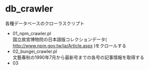 # db_crawler
各種データベースのクローラスクリプト

* 01_npm_crawler.pl   
国立故宮博物院の日本語版コレクションデータ( http://www.npm.gov.tw/ja/Article.aspx )をクロールする
* 02_bungei_crawler.pl  
文藝春秋の1990年7月から最新号までの各号の記事情報を取得する
* 03
